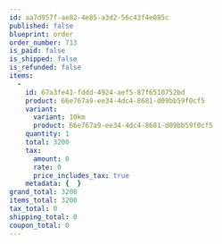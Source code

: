 ```yaml
---
id: aa7d957f-ae82-4e85-a3d2-56c43f4e085c
published: false
blueprint: order
order_number: 713
is_paid: false
is_shipped: false
is_refunded: false
items:
  -
    id: 67a3fe41-fddd-4924-aef5-87f6510752bd
    product: 66e767a9-ee34-4dc4-8681-d09bb59f0cf5
    variant:
      variant: 10km
      product: 66e767a9-ee34-4dc4-8681-d09bb59f0cf5
    quantity: 1
    total: 3200
    tax:
      amount: 0
      rate: 0
      price_includes_tax: true
    metadata: {  }
grand_total: 3200
items_total: 3200
tax_total: 0
shipping_total: 0
coupon_total: 0
---
```

